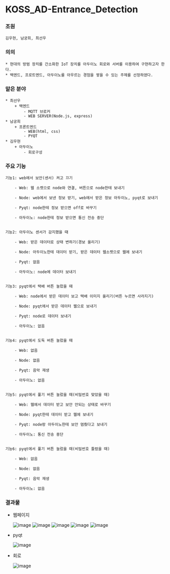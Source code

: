 # KOSS_AD-Entrance_Detection

### 조원
    김우현, 남궁희, 최선우 
### 의의
    * 현대의 방범 장치를 간소화한 IoT 장치를 아두이노 회로와 서버를 이용하여 구현하고자 한다.
    * 백엔드, 프로트엔드, 아두이노를 아우르는 경험을 쌓을 수 있는 주제를 선정하였다.

### 맡은 분야
    * 최선우
        + 백엔드
            - MQTT 브로커
            - WEB SERVER(Node.js, express)
    * 남궁희
        + 프론트엔드
            - WEB(html, css)
            - PYQT
    * 김우현
        + 아두이노
            - 회로구성

### 주요 기능
    기능1: web에서 보안(센서) 켜고 끄기
    
        - Web: 웹 소켓으로 node와 연결, 버튼으로 node한테 보내기

        - Node: web에서 보낸 정보 받기, web에서 받은 정보 아두이노, pyqt로 보내기

        - Pyqt: node한테 정보 받으면 off로 바꾸기

        - 아두이노: node한테 정보 받으면 통신 전송 중단


    기능2: 아두이노 센서가 감지했을 때

        - Web: 받은 데이터로 상태 변하기(경보 울리기)

        - Node: 아두이노한테 데이터 받기, 받은 데이터 웹소켓으로 웹에 보내기

        - Pyqt: 없음

        - 아두이노: node에 데이터 보내기
        

    기능3: pyqt에서 택배 버튼 눌렀을 때

        - Web: node에서 받은 데이터 보고 택배 이미지 올리기(버튼 누르면 사라지기)

        - Node: pyqt에서 받은 데이터 웹으로 보내기

        - Pyqt: node로 데이터 보내기

        - 아두이노: 없음
        

    기능4: pyqt에서 도둑 버튼 눌렀을 때

        - Web: 없음

        - Node: 없음

        - Pyqt: 음악 재생

        - 아두이노: 없음


    기능5: pyqt에서 풀기 버튼 눌렀을 때(비밀번호 맞았을 때)

        - Web: 웹에서 데이터 받고 보안 안되는 상태로 바꾸기

        - Node: pyqt한테 데이터 받고 웹에 보내기

        - Pyqt: node랑 아두이노한테 보안 멈췄다고 보내기

        - 아두이노: 통신 전송 중단
        

    기능6: pyqt에서 풀기 버튼 눌렀을 때(비밀번호 틀렸을 때)

        - Web: 없음

        - Node: 없음

        - Pyqt: 음악 재생

        - 아두이노: 없음




### 결과물

  * 웹페이지
  
    ![image](https://user-images.githubusercontent.com/104904309/198509471-b18d3650-1c3c-417e-8585-4a7ad8e0c896.png)
    ![image](https://user-images.githubusercontent.com/104904309/198509115-cdaf4417-9154-4491-8c80-7fb817e99915.png)
    ![image](https://user-images.githubusercontent.com/104904309/198509151-8169e47a-f815-4ef9-9f41-f83618a359ca.png)
    ![image](https://user-images.githubusercontent.com/104904309/198509227-40607476-6b73-40fb-b07b-690c5451c7ab.png)
    ![image](https://user-images.githubusercontent.com/104904309/198509273-03c79095-cf3d-4bc9-82ea-05b576240918.png)
    
  * pyqt
  
    ![image](https://user-images.githubusercontent.com/104904309/198868394-e7359c28-2aab-4bb1-9601-438033a5a33d.png)
  
  * 회로
  
    ![image](https://user-images.githubusercontent.com/104904309/198868420-b7fa1c61-d2ab-4247-809c-ef41f3337755.png)



